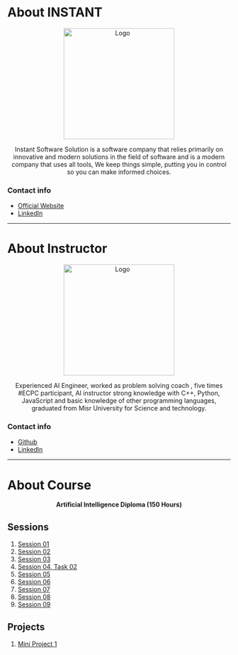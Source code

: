 # About INSTANT

<p align='center'>
    <img style="width:250px; height:250px;" src="https://bit.ly/3vR57Zl" alt="Logo"/>
</p>

<p align='center'>
    Instant Software Solution is a software company that relies primarily on innovative and modern solutions in the field of software and is a modern company that uses all tools, We keep things simple, putting you in control so you can make informed choices.
</p>

### Contact info
* [Official Website](https://www.instant-ss.com/)
* [LinkedIn](https://www.linkedin.com/company/instantsoftwaresolution/)

___

# About Instructor

<p align='center'> 
    <img style="width:250px; height:250px;" src="https://bit.ly/3voZzF5" alt="Logo"/>
</p>

<p align='center'> 
    Experienced AI Engineer, worked as problem solving coach , five times #ECPC participant, AI instructor strong knowledge with C++, Python, JavaScript and basic knowledge of other programming languages, graduated from Misr University for Science and technology.
</p>

### Contact info
* [Github](https://github.com/ahmedtronic)
* [LinkedIn](https://www.linkedin.com/in/ahmedtronic/)

___

# About Course

<p align='center'>
    <b>Artificial Intelligence Diploma (150 Hours)</b>
</p>

## Sessions
1. [Session 01](https://github.com/AhmedUKamel/INSTANT-AI/tree/main/Session%2001)
2. [Session 02](https://github.com/AhmedUKamel/INSTANT-AI/tree/main/Session%2002)
3. [Session 03](https://github.com/AhmedUKamel/INSTANT-AI/tree/main/Session%2003)
4. [Session 04, Task 02](https://github.com/AhmedUKamel/INSTANT-AI/tree/main/Session%2004)
5. [Session 05](https://github.com/AhmedUKamel/INSTANT-AI/tree/main/Session%2005)
6. [Session 06](https://github.com/AhmedUKamel/INSTANT-AI/tree/main/Session%2006)
7. [Session 07](https://github.com/AhmedUKamel/INSTANT-AI/tree/main/Session%2007)
8. [Session 08](https://github.com/AhmedUKamel/INSTANT-AI/tree/main/Session%2008)
8. [Session 09](https://github.com/AhmedUKamel/INSTANT-AI/tree/main/Session%2009)

## Projects
1. [Mini Project 1](https://github.com/AhmedUKamel/INSTANT-AI/tree/main/Mini%20Project%201)
